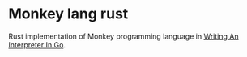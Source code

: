 Monkey lang rust
====================

Rust implementation of Monkey programming language in [Writing An Interpreter In Go](https://interpreterbook.com/).
